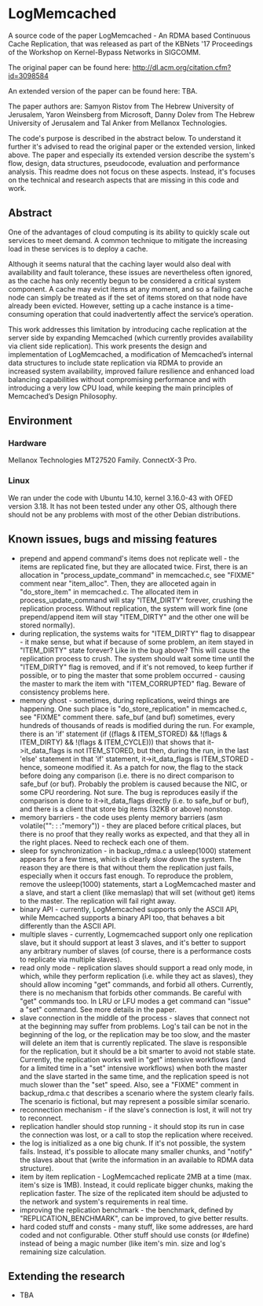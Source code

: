 # LogMemcached

A source code of the paper LogMemcached - An RDMA based Continuous Cache Replication, that was released as part of the KBNets '17 Proceedings of the Workshop on Kernel-Bypass Networks in SIGCOMM.

The original paper can be found here: http://dl.acm.org/citation.cfm?id=3098584

An extended version of the paper can be found here: TBA.

The paper authors are: Samyon Ristov from The Hebrew University of Jerusalem, Yaron Weinsberg from Microsoft, Danny Dolev from The Hebrew University of Jerusalem and Tal Anker from Mellanox Technologies.

The code's purpose is described in the abstract below. To understand it further it's advised to read the original paper or the extended version, linked above. The paper and especially its extended version describe the system's flow, design, data structures, pseudocode, evaluation and performance analysis. This readme does not focus on these aspects. Instead, it's focuses on the technical and research aspects that are missing in this code and work.

## Abstract

One of the advantages of cloud computing is its ability to quickly scale out services to meet demand. A common technique to mitigate the increasing load in these services is to deploy a cache.

Although it seems natural that the caching layer would also deal with availability and fault tolerance, these issues are nevertheless often ignored, as the cache has only recently begun to be considered a critical system component. A cache may evict items at any moment, and so a failing cache node can simply be treated as if the set of items stored on that node have already been evicted. However, setting up a cache instance is a time-consuming operation that could inadvertently affect the service’s operation.

This work addresses this limitation by introducing cache replication at the server side by expanding Memcached (which currently provides availability via client side replication). This work presents the design and implementation of LogMemcached, a modification of Memcached’s internal data structures to include state replication via RDMA to provide an increased system availability, improved failure resilience and enhanced load balancing capabilities without compromising performance and with introducing a very low CPU load, while keeping the main principles of Memcached’s Design Philosophy.

##  Environment

### Hardware

Mellanox Technologies MT27520 Family. ConnectX-3 Pro.

### Linux

We ran under the code with Ubuntu 14.10, kernel 3.16.0-43 with OFED version 3.18. It has not been tested under any other OS, although there should not be any problems with most of the other Debian distributions.

## Known issues, bugs and missing features

* prepend and append command's items does not replicate well - the items are replicated fine, but they are allocated twice. First, there is an allocation in "process_update_command" in memcached.c, see "FIXME" comment near "item_alloc". Then, they are alloceted again in "do_store_item" in memcached.c. The allocated item in process_update_command will stay "ITEM_DIRTY" forever, crushing the replication process. Without replication, the system will work fine (one prepend/append item will stay "ITEM_DIRTY" and the other one will be stored normally).
* during replication, the systems waits for "ITEM_DIRTY" flag to disappear - it make sense, but what if because of some problem, an item stayed in "ITEM_DIRTY" state forever? Like in the bug above? This will cause the replication process to crush. The system should wait some time until the "ITEM_DIRTY" flag is removed, and if it's not removed, to keep further if possible, or to ping the master that some problem occurred - causing the master to mark the item with "ITEM_CORRUPTED" flag. Beware of consistency problems here.
* memory ghost - sometimes, during replications, weird things are happening. One such place is "do_store_replication" in memcached.c, see "FIXME" comment there. safe_buf (and buf) sometimes, every hundreds of thousands of reads is modified during the run. For example, there is an 'if' statement (if ((flags & ITEM_STORED) && !(flags & ITEM_DIRTY) && !(flags & ITEM_CYCLE))) that shows that it->it_data_flags is not ITEM_STORED, but then, during the run, in the last 'else' statement in that 'if' statement, it->it_data_flags is ITEM_STORED - hence, someone modified it. As a patch for now, the flag to the stack before doing any comparison (i.e. there is no direct comparison to safe_buf (or buf). Probably the problem is caused because the NIC, or some CPU reordering. Not sure. The bug is reproduces easily if the comparison is done to it->it_data_flags directly (i.e. to safe_buf or buf), and there is a client that store big items (32KB or above) nonstop.
* memory barriers - the code uses plenty memory barriers (asm volatile("": : :"memory")) - they are placed before critical places, but there is no proof that they really works as expected, and that they all in the right places. Need to recheck each one of them.
* sleep for synchronization - in backup_rdma.c a usleep(1000) statement appears for a few times, which is clearly slow down the system. The reason they are there is that without them the replication just fails, especially when it occurs fast enough. To reproduce the problem, remove the usleep(1000) statements, start a LogMemcached master and a slave, and start a client (like memaslap) that will set (without get) items to the master. The replication will fail right away.
* binary API - currently, LogMemcached supports only the ASCII API, while Memcached supports a binary API too, that behaves a bit differently than the ASCII API.
* multiple slaves - currently, Logmemcached support only one replication slave, but it should support at least 3 slaves, and it's better to support any arbitrary number of slaves (of course, there is a performance costs to replicate via multiple slaves).
* read only mode - replication slaves should support a read only mode, in which, while they perform replication (i.e. while they act as slaves), they should allow incoming "get" commands, and forbid all others. Currently, there is no mechanism that forbids other commands. Be careful with "get" commands too. In LRU or LFU modes a get command can "issue" a "set" command. See more details in the paper.
* slave connection in the middle of the process - slaves that connect not at the beginning may suffer from problems. Log's tail can be not in the beginning of the log, or the replication may be too slow, and the master will delete an item that is currently replicated. The slave is responsible for the replication, but it should be a bit smarter to avoid not stable state. Currently, the replication works well in "get" intensive workflows (and for a limited time in a "set" intensive workflows) when both the master and the slave started in the same time, and the replication speed is not much slower than the "set" speed. Also, see a "FIXME" comment in backup_rdma.c that describes a scenario where the system clearly fails. The scenario is fictional, but may represent a possible similar scenario.
* reconnection mechanism - if the slave's connection is lost, it will not try to reconnect.
* replication handler should stop running - it should stop its run in case the connection was lost, or a call to stop the replication where received.
* the log is initialized as a one big chunk. If it's not possible, the system fails. Instead, it's possible to allocate many smaller chunks, and "notify" the slaves about that (write the information in an available to RDMA data structure).
* item by item replication - LogMemcached replicate 2MB at a time (max. item's size is 1MB). Instead, it could replicate bigger chunks, making the replication faster. The size of the replicated item should be adjusted to the network and system's requirements in real time.
* improving the replication benchmark - the benchmark, defined by "REPLICATION_BENCHMARK", can be improved, to give better results.
* hard coded stuff and consts - many stuff, like some addresses, are hard coded and not configurable. Other stuff should use consts (or #define) instead of being a magic number (like item's min. size and log's remaining size calculation.
## Extending the research

* TBA
